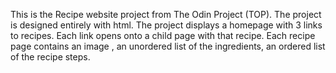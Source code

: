 This is the Recipe website project from The Odin Project (TOP). 
The project is designed entirely with html. 
The project displays a homepage with 3 links to recipes. Each link opens onto a child page with that recipe. Each recipe page contains an image , an unordered list of the ingredients, an ordered list of the recipe steps.         

